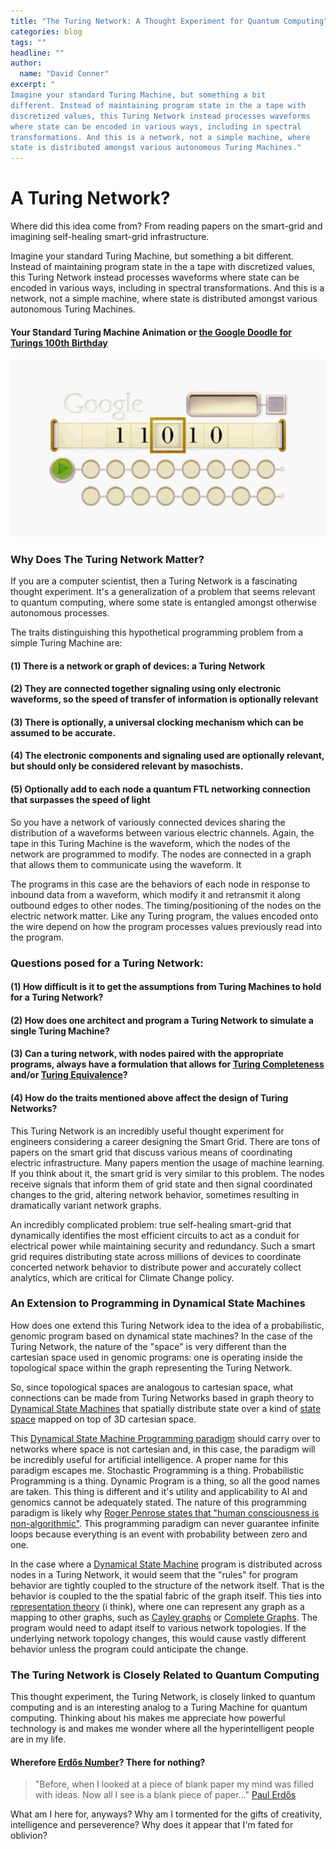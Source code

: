 ```yaml
---
title: "The Turing Network: A Thought Experiment for Quantum Computing"
categories: blog
tags: ""
headline: ""
author:
  name: "David Conner"
excerpt: "
Imagine your standard Turing Machine, but something a bit
different. Instead of maintaining program state in the a tape with
discretized values, this Turing Network instead processes waveforms
where state can be encoded in various ways, including in spectral
transformations. And this is a network, not a simple machine, where
state is distributed amongst various autonomous Turing Machines."
---
```


# A Turing Network?

Where did this idea come from? From reading papers on the smart-grid
and imagining self-healing smart-grid infrastructure.

Imagine your standard Turing Machine, but something a bit
different. Instead of maintaining program state in the a tape with
discretized values, this Turing Network instead processes waveforms
where state can be encoded in various ways, including in spectral
transformations. And this is a network, not a simple machine, where
state is distributed amongst various autonomous Turing Machines.

#### Your Standard Turing Machine Animation or [the Google Doodle for Turings 100th Birthday](https://www.google.com/doodles/alan-turings-100th-birthday)

![A Turing Machine](/img/posts/2017-02-27-the-turing-network-a-thought-experiment-for-quantum-computing/turing-machine.gif)

### Why Does The Turing Network Matter?

If you are a computer scientist, then a Turing Network is a
fascinating thought experiment. It's a generalization of a problem
that seems relevant to quantum computing, where some state is
entangled amongst otherwise autonomous processes.

The traits distinguishing this hypothetical programming problem
from a simple Turing Machine are:

#### (1) There is a network or graph of devices: a Turing Network

#### (2) They are connected together signaling using only electronic waveforms, so the speed of transfer of information is optionally relevant

#### (3) There is optionally, a universal clocking mechanism which can be assumed to be accurate.

#### (4) The electronic components and signaling used are optionally relevant, but should only be considered relevant by masochists.

#### (5) Optionally add to each node a quantum FTL networking connection that surpasses the speed of light

So you have a network of variously connected devices sharing the
distribution of a waveforms between various electric channels. Again,
the tape in this Turing Machine is the waveform, which the nodes of
the network are programmed to modify. The nodes are connected in a
graph that allows them to communicate using the waveform. It

The programs in this case are the behaviors of each node in response
to inbound data from a waveform, which modify it and retransmit it
along outbound edges to other nodes. The timing/positioning of the
nodes on the electric network matter. Like any Turing program, the
values encoded onto the wire depend on how the program processes
values previously read into the program.

### Questions posed for a Turing Network:

#### (1) How difficult is it to get the assumptions from Turing Machines to hold for a Turing Network?

#### (2) How does one architect and program a Turing Network to simulate a single Turing Machine?

#### (3) Can a turing network, with nodes paired with the appropriate programs, always have a formulation that allows for [Turing Completeness]() and/or [Turing Equivalence]()?

#### (4) How do the traits mentioned above affect the design of Turing Networks?

This Turing Network is an incredibly useful thought experiment for
engineers considering a career designing the Smart Grid. There are
tons of papers on the smart grid that discuss various means of
coordinating electric infrastructure. Many papers mention the usage of
machine learning. If you think about it, the smart grid is very
similar to this problem. The nodes receive signals that inform them of
grid state and then signal coordinated changes to the grid, altering
network behavior, sometimes resulting in dramatically variant network
graphs.

An incredibly complicated problem: true self-healing smart-grid that
dynamically identifies the most efficient circuits to act as a conduit
for electrical power while maintaining security and redundancy.  Such
a smart grid requires distributing state across millions of devices to
coordinate concerted network behavior to distribute power and
accurately collect analytics, which are critical for Climate Change
policy.

### An Extension to Programming in Dynamical State Machines

How does one extend this Turing Network idea to the idea of a
probabilistic, genomic program based on dynamical state machines? In
the case of the Turing Network, the nature of the "space" is very
different than the cartesian space used in genomic programs: one is
operating inside the topological space within the graph representing
the Turing Network.

So, since topological spaces are analogous to cartesian space, what
connections can be made from Turing Networks based in graph theory to
[Dynamical State Machines](https://www.google.com/404.html) that
spatially distribute state over a kind of
[state space](https://en.wikipedia.org/wiki/Stochastic_process#State_space)
mapped on top of 3D cartesian space.

This
[Dynamical State Machine Programming paradigm](https://www.google.com/404.html)
should carry over to networks where space is not cartesian and, in
this case, the paradigm will be incredibly useful for artificial
intelligence. A proper name for this paradigm escapes me. Stochastic
Programming is a thing. Probabilistic Programming is a thing. Dynamic
Program is a thing, so all the good names are taken. This thing is
different and it's utility and applicability to AI and genomics cannot
be adequately stated. The nature of this programming paradigm is
likely why
[Roger Penrose states that "human consciousness is non-algorithmic"](https://en.wikipedia.org/wiki/The_Emperor%27s_New_Mind). This
programming paradigm can never guarantee infinite loops because
everything is an event with probability between zero and one.

In the case where a
[Dynamical State Machine](https://www.google.com/404.html) program is
distributed across nodes in a Turing Network, it would seem that the
"rules" for program behavior are tightly coupled to the structure of
the network itself. That is the behavior is coupled to the the spatial
fabric of the graph itself. This ties into
[representation theory](https://en.wikipedia.org/wiki/Representation_theory)
(i think), where one can represent any graph as a mapping to other
graphs, such as
[Cayley graphs](http://mathworld.wolfram.com/CayleyGraph.html) or
[Complete Graphs](https://en.wikipedia.org/wiki/Complete_graph). The
program would need to adapt itself to various network topologies. If
the underlying network topology changes, this would cause vastly
different behavior unless the program could anticipate the change.

### The Turing Network is Closely Related to Quantum Computing

This thought experiment, the Turing Network, is closely linked to
quantum computing and is an interesting analog to a Turing Machine for
quantum computing. Thinking about his makes me appreciate how powerful
technology is and makes me wonder where all the hyperintelligent
people are in my life.

#### Wherefore [Erdős Number](https://en.wikipedia.org/wiki/Erd%C5%91s_number)? There for nothing?

> "Before, when I looked at a piece of blank paper my mind was filled
> with ideas. Now all I see is a blank piece of paper..."
> [Paul Erdős](https://www.quora.com/Was-Paul-Erdos-addicted-to-amphetamines)

What am I here for, anyways? Why am I tormented for the gifts of
creativity, intelligence and perseverence? Why does it appear that I'm
fated for oblivion?
